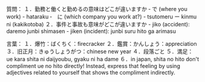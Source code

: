 質問：
１．勤務と働くと勤めるの意味はどこが違いますか
    ‐ で (where you work) - hataraku
    ‐　に (which company you work at?) - tsutomeru
    ー kinmu ni (kakikotoba)
２．事件と事故も意味がどこが違いますか
    - jiko (accident): daremo junbi shimasen
    - jiken (incident): junbi suru hito ga arimasu

言葉：
１．爆竹：ばくちく：firecracker
２．鑑賞：かんしょう：appreciation
３．旧正月：きゅうしょうがつ：chinese new year
４．段落ごと
５．満足：ue kara shita ni daijyoubu, gyaku ni ha dame
６．in japan, shita no hito don't compliment ue no hito directly! Instead, express that feeling by using adjectives related to yourself that shows the compliment indirectly.